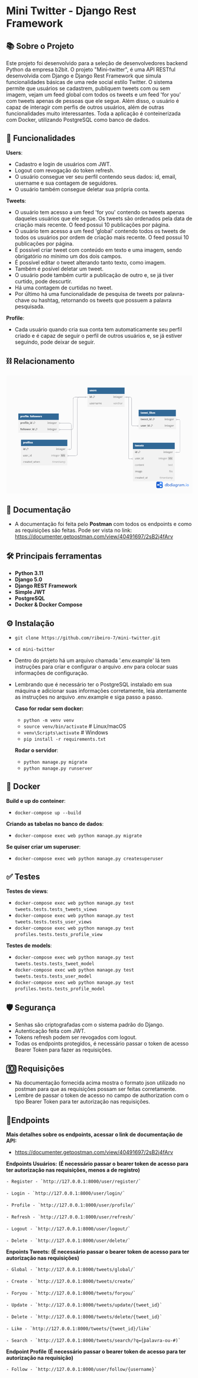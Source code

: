 # Mini Twitter - Django Rest Framework

## 📚 Sobre o Projeto
Este projeto foi desenvolvido para a seleção de desenvolvedores backend Python da empresa b2bit. O projeto "Mini-twitter", é uma API RESTful desenvolvida com Django e Django Rest Framework que simula funcionalidades básicas de uma rede social estilo Twitter. O sistema permite que usuários se cadastrem, publiquem tweets com ou sem imagem, vejam um feed global com todos os tweets e um feed 'for you' com tweets apenas de pessoas que ele segue. Além disso, o usuário é capaz de interagir com perfis de outros usuários, além de outras funcionalidades muito interessantes. Toda a aplicação é conteinerizada com Docker, utilizando PostgreSQL como banco de dados.

## 🚀 Funcionalidades

**Users**:
  - Cadastro e login de usuários com JWT.
  - Logout com revogação do token refresh.
  - O usuário consegue ver seu perfil contendo seus dados: id, email, username e sua contagem de seguidores.
  - O usuário também consegue deletar sua própria conta.
  
**Tweets**:
  - O usuário tem acesso a um feed 'for you' contendo os tweets apenas daqueles usuários que ele segue. Os tweets são ordenados pela data de criação mais recente. O feed possui 10 publicações por página.
  - O usuário tem acesso a um feed 'global' contendo todos os tweets de todos os usuários por ordem de criação mais recente. O feed possui 10 publicações por página.
  - É possível criar tweet com conteúdo em texto e uma imagem, sendo obrigatório no mínimo um dos dois campos.
  - É possível editar o tweet alterando tanto texto, como imagem.
  - Também é posível deletar um tweet.
  - O usuário pode também curtir a publicação de outro e, se já tiver curtido, pode descurtir.
  - Há uma contagem de curtidas no tweet.
  - Por último há uma funcionalidade de pesquisa de tweets por palavra-chave ou hashtag, retornando os tweets que possuem a palavra pesquisada.

**Profile**:
  - Cada usuário quando cria sua conta tem automaticamente seu perfil criado e é capaz de seguir o perfil de outros usuários e, se já estiver seguindo, pode deixar de seguir.

## ⛓️ Relacionamento
![Diagrama do banco de dados](diagrama/diagrama.png)


## 📄 Documentação
  - A documentação foi feita pelo **Postman** com todos os endpoints e como as requisições são feitas. Pode ser vista no link:
  https://documenter.getpostman.com/view/40491697/2sB2j4fArv

## 🛠️ Principais ferramentas
  - **Python 3.11**
  - **Django 5.0**
  - **Django REST Framework**
  - **Simple JWT**
  - **PostgreSQL**
  - **Docker & Docker Compose**

## ⚙️ Instalação
  - `git clone https://github.com/ribeiro-7/mini-twitter.git`
  - `cd mini-twitter`
  - Dentro do projeto há um arquivo chamada '.env.example' lá tem instruções para criar e configurar o arquivo .env para colocar suas informações de configuração.
  - Lembrando que é necessário ter o PostgreSQL instalado em sua máquina e adicionar suas informações corretamente, leia atentamente as instruções no arquivo .env.example e siga passo a passo.

    **Caso for rodar sem docker:**
      - `python -m venv venv`
      - `source venv/bin/activate`  # Linux/macOS
      - `venv\Scripts\activate`     # Windows
      - `pip install -r requirements.txt`
   
    **Rodar o servidor**:
      - `python manage.py migrate`
      - `python manage.py runserver`

## 🐳 Docker

  **Build e up do conteiner**:
  - `docker-compose up --build`
    
  **Criando as tabelas no banco de dados**:
  - `docker-compose exec web python manage.py migrate`
    
  **Se quiser criar um superuser**:
  - `docker-compose exec web python manage.py createsuperuser`

## ✅ Testes

  **Testes de views**:
  - `docker-compose exec web python manage.py test tweets.tests.tests_tweets_views`
  - `docker-compose exec web python manage.py test tweets.tests.tests_user_views`
  - `docker-compose exec web python manage.py test profiles.tests.tests_profile_view`
    
  **Testes de models**:
  - `docker-compose exec web python manage.py test tweets.tests.tests_tweet_model`
  - `docker-compose exec web python manage.py test tweets.tests.tests_user_model`
  - `docker-compose exec web python manage.py test profiles.tests.tests_profile_model`

## 🛡️ Segurança
  - Senhas são criptografadas com o sistema padrão do Django.
  - Autenticação feita com JWT.
  - Tokens refresh podem ser revogados com logout.
  - Todas os endpoints protegidos, é necessário passar o token de acesso Bearer Token para fazer as requisições.

## 🔟 Requisições
  - Na documentação fornecida acima mostra o formato json utilizado no postman para que as requisições possam ser feitas corretamente.
  - Lembre de passar o token de acesso no campo de authorization com o tipo Bearer Token para ter autorização nas requisições.

## 📍Endpoints

**Mais detalhes sobre os endpoints, acessar o link de documentação de API:**
  - https://documenter.getpostman.com/view/40491697/2sB2j4fArv

  **Endpoints Usuários:**
  **(É necessário passar o bearer token de acesso para ter autorização nas requisições, menos a de registro)**
  
    - Register - `http://127.0.0.1:8000/user/register/`
    
    - Login - `http://127.0.0.1:8000/user/login/`
    
    - Profile - `http://127.0.0.1:8000/user/profile/`
    
    - Refresh - `http://127.0.0.1:8000/user/refresh/`
    
    - Logout - `http://127.0.0.1:8000/user/logout/`
    
    - Delete - `http://127.0.0.1:8000/user/delete/`
    

  **Enpoints Tweets:**
  **(É necessário passar o bearer token de acesso para ter autorização nas requisições)**
  
    - Global - `http://127.0.0.1:8000/tweets/global/`
    
    - Create - `http://127.0.0.1:8000/tweets/create/`
    
    - Foryou - `http://127.0.0.1:8000/tweets/foryou/`
    
    - Update - `http://127.0.0.1:8000/tweets/update/{tweet_id}`
    
    - Delete - `http://127.0.0.1:8000/tweets/delete/{tweet_id}`
    
    - Like - `http://127.0.0.1:8000/tweets/{tweet_id}/like`
    
    - Search - `http://127.0.0.1:8000/tweets/search/?q={palavra-ou-#)`

  **Endpoint Profile**
  **(É necessário passar o bearer token de acesso para ter autorização na requisição)**
  
    - Follow - `http://127.0.0.1:8000/user/follow/{username}`
  
